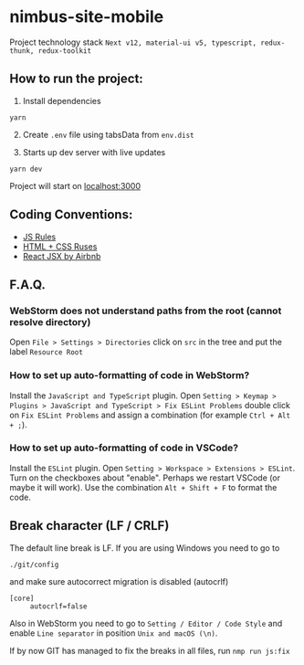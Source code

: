 # nimbus-site-mobile

Project technology stack
`Next v12, material-ui v5, typescript, redux-thunk, redux-toolkit`

## How to run the project:

1. Install dependencies

```
yarn
```

2. Create `.env` file using tabsData from `env.dist`

3. Starts up dev server with live updates

```
yarn dev
```

Project will start on [localhost:3000](http://localhost:3000)

## Coding Conventions:

- [JS Rules](https://docs.google.com/document/d/13V9r56MdJhhJyw6J7Exr0P6tlWtDRavC4ZQAU-dWOwA/edit#heading=h.vt2ymjyio3xa)
- [HTML + CSS Ruses](https://codeguide.academy/html-css.html)
- [React JSX by Airbnb](https://codeguide.academy/html-css.html)

## F.A.Q.

### WebStorm does not understand paths from the root (cannot resolve directory)

Open `File > Settings > Directories` click on `src` in the tree and put the label `Resource Root`

### How to set up auto-formatting of code in WebStorm?

Install the `JavaScript and TypeScript` plugin. Open `Setting > Keymap > Plugins > JavaScript and TypeScript > Fix ESLint Problems` double click on `Fix ESLint Problems` and assign a combination (for example `Ctrl + Alt + ;`).

### How to set up auto-formatting of code in VSCode?

Install the `ESLint` plugin. Open `Setting > Workspace > Extensions > ESLint`. Turn on the checkboxes about "enable". Perhaps we restart VSCode (or maybe it will work). Use the combination `Alt + Shift + F` to format the code.


## Break character (LF / CRLF)

The default line break is LF. If you are using Windows you need to go to

```
./git/config
```

and make sure autocorrect migration is disabled (autocrlf)

```
[core]
     autocrlf=false
```

Also in WebStorm you need to go to `Setting / Editor / Code Style` and enable `Line separator` in position `Unix and macOS (\n)`.

If by now GIT has managed to fix the breaks in all files, run `nmp run js:fix`

